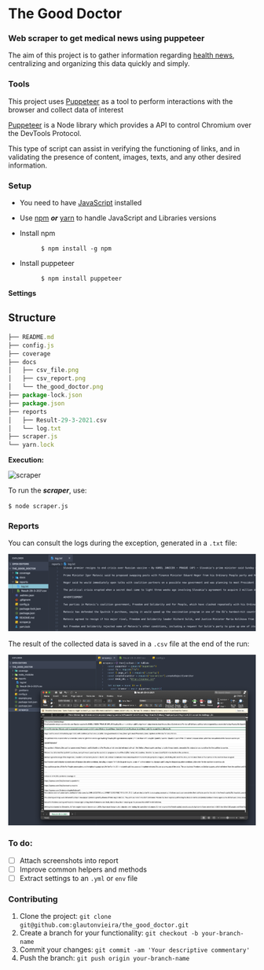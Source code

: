 # The Good Doctor 
### Web scraper to get medical news using puppeteer

The aim of this project is to gather information regarding [health news](https://apnews.com/hub/health), centralizing and organizing this data quickly and simply.

### Tools

This project uses [Puppeteer](https://pptr.dev/) as a tool to perform interactions with the browser and collect data of interest

[Puppeteer](https://pptr.dev/) is a Node library which provides a API to control Chromium over the DevTools Protocol.

This type of script can assist in verifying the functioning of links, and in validating the presence of content, images, texts, and any other desired information.

### Setup

- You need to have [JavaScript](https://developer.mozilla.org/pt-BR/docs/Web/JavaScript) installed

* Use [npm](https://www.npmjs.com/) ***or*** [yarn](https://yarnpkg.com/) to handle JavaScript and Libraries versions

* Install npm

            $ npm install -g npm

* Install puppeteer

            $ npm install puppeteer

**Settings**

## Structure

```javascript
├── README.md
├── config.js
├── coverage
├── docs
│   ├── csv_file.png
│   ├── csv_report.png
│   └── the_good_doctor.png
├── package-lock.json
├── package.json
├── reports
│   ├── Result-29-3-2021.csv
│   └── log.txt
├── scraper.js
└── yarn.lock
```

**Execution:**

![scraper](https://user-images.githubusercontent.com/11621414/112860011-cf6eda80-9089-11eb-96ad-51d63e7e1b03.gif)


To run the ***scraper***, use:

``
$ node scraper.js
``

### Reports

You can consult the logs during the exception, generated in a `.txt` file:

![Execution Logs](docs/logs.png)

The result of the collected data is saved in a `.csv` file at the end of the run:

![CSV Report](docs/csv_file.png)

### To do:

  - [ ]  Attach screenshots into report
  - [ ]  Improve common helpers and methods
  - [ ]  Extract settings to an `.yml` or `env` file

### Contributing

1. Clone the project: `git clone git@github.com:glautonvieira/the_good_doctor.git`
2. Create a branch for your functionality: `git checkout -b your-branch-name`
3. Commit your changes: `git commit -am 'Your descriptive commentary'`
4. Push the branch: `git push origin your-branch-name`
